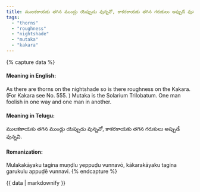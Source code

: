 ```yaml
---
title: ములకకాయకు తగిన ముండ్లు యెప్పుడు వున్నవో, కాకరకాయకు తగిన గరుకులు అప్పుడే వున్నవి.
tags:
  - "thorns"
  - "roughness"
  - "nightshade"
  - "mutaka"
  - "kakara"
---
```


{% capture data %}
#### Meaning in English:
As there are thorns on the nightshade so is there roughness on the Kakara.
(For Kakara see No. 555. )
Mutaka is the Solarium Trilobatum.
One man foolish in one way and one man in another.

#### Meaning in Telugu:
ములకకాయకు తగిన ముండ్లు యెప్పుడు వున్నవో, కాకరకాయకు తగిన గరుకులు అప్పుడే వున్నవి.

#### Romanization:
Mulakakāyaku tagina muṇḍlu yeppuḍu vunnavō, kākarakāyaku tagina garukulu appuḍē vunnavi.
{% endcapture %}

{{ data | markdownify }}


